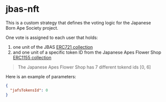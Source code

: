 # jbas-nft

This is a custom strategy that defines the voting logic for the Japanese Born Ape Society project. 

One vote is assigned to each user that holds:

1. one unit of the JBAS [ERC721 collection](https://etherscan.io/token/0x56cA59ab1b3c7086b3c4aF417593fDeE566A3320)
2. and one unit of a specific token ID from the Japanese Apes Flower Shop [ERC1155 collection](https://etherscan.io/token/0x56cA59ab1b3c7086b3c4aF417593fDeE566A3320)

> The Japanese Apes Flower Shop has 7 different tokend ids [0, 6]

Here is an example of parameters:

```json
{
  "jafsTokensId": 0
}
```
